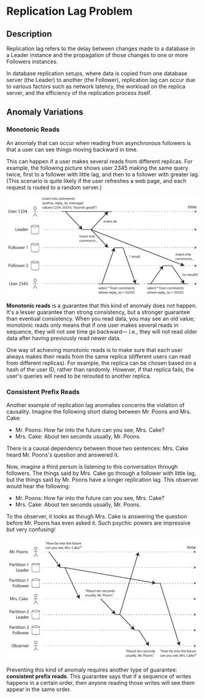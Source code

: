 # Replication Lag Problem

## Description

Replication lag refers to the delay between changes made to a database in a Leader instance and the propagation of those changes to one or more Followers instances.

In database replication setups, where data is copied from one database server (the Leader) to another (the Follower), replication lag can occur due to various factors such as network latency, the workload on the replica server, and the efficiency of the replication process itself.

## Anomaly Variations

### Monotonic Reads

An anomaly that can occur when reading from asynchronous followers is that a user can see things moving backward in time.

This can happen if a user makes several reads from different replicas.
For example, the following picture shows user 2345 making the same query twice, first to a follower with little lag, and then to a follower with greater lag. (This scenario is quite likely if the user refreshes a web page, and each request is routed to a random server.)

![](replication_lag_problem/image1.png)

**Monotonic reads** is a guarantee that this kind of anomaly does not happen.
It's a lesser guarantee than strong consistency, but a stronger guarantee than eventual consistency. When you read data, you may see an old value; monotonic reads only means that if one user makes several reads in sequence, they will not see time go backward— i.e., they will not read older data after having previously read newer data.

One way of achieving monotonic reads is to make sure that each user always makes their reads from the same replica (different users can read from different replicas).
For example, the replica can be chosen based on a hash of the user ID, rather than randomly.
However, if that replica fails, the user's queries will need to be rerouted to another replica.

### Consistent Prefix Reads

Another example of replication lag anomalies concerns the violation of causality.
Imagine the following short dialog between Mr.
Poons and Mrs.
Cake:

- Mr. Poons: How far into the future can you see, Mrs. Cake?
- Mrs. Cake: About ten seconds usually, Mr. Poons.

There is a causal dependency between those two sentences: Mrs. Cake heard Mr. Poons's question and answered it.

Now, imagine a third person is listening to this conversation through followers.
The things said by Mrs.
Cake go through a follower with little lag, but the things said by Mr.
Poons have a longer replication lag.
This observer would hear the following:

- Mr. Poons: How far into the future can you see, Mrs. Cake?
- Mrs. Cake: About ten seconds usually, Mr. Poons.

To the observer, it looks as though Mrs.
Cake is answering the question before Mr.
Poons has even asked it.
Such psychic powers are impressive but very confusing!

![](replication_lag_problem/image2.png)

Preventing this kind of anomaly requires another type of guarantee: **consistent prefix reads**.
This guarantee says that if a sequence of writes happens in a certain order, then anyone reading those writes will see them appear in the same order.
